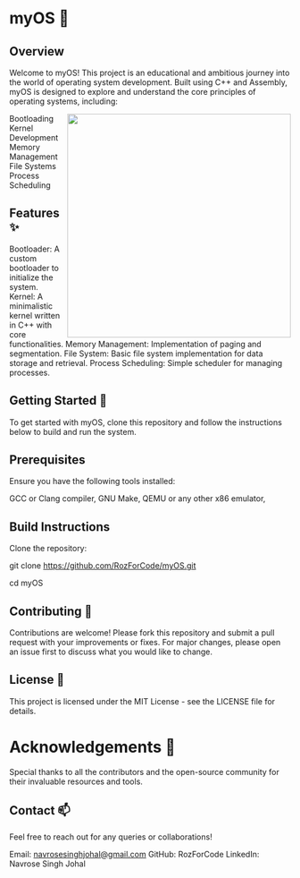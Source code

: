# myOS 🚀

## Overview
Welcome to myOS! This project is an educational and ambitious journey into the world of operating system development. Built using C++ and Assembly, myOS is designed to explore and understand the core principles of operating systems, including:



<img align="right"  width="400" height="400" src="(https://github.com/user-attachments/assets/e45d29d8-eb05-47ac-b5ba-db582d894f91" frameBorder="0" >
Bootloading
Kernel Development
Memory Management
File Systems
Process Scheduling

## Features ✨
Bootloader: A custom bootloader to initialize the system.
Kernel: A minimalistic kernel written in C++ with core functionalities.
Memory Management: Implementation of paging and segmentation.
File System: Basic file system implementation for data storage and retrieval.
Process Scheduling: Simple scheduler for managing processes.

## Getting Started 🚀
To get started with myOS, clone this repository and follow the instructions below to build and run the system.

## Prerequisites
Ensure you have the following tools installed:

GCC or Clang compiler, 
GNU Make, 
QEMU or any other x86 emulator, 

## Build Instructions
Clone the repository:

git clone https://github.com/RozForCode/myOS.git

cd myOS


## Contributing 🤝
Contributions are welcome! Please fork this repository and submit a pull request with your improvements or fixes. For major changes, please open an issue first to discuss what you would like to change.

## License 📜
This project is licensed under the MIT License - see the LICENSE file for details.

# Acknowledgements 🙏
Special thanks to all the contributors and the open-source community for their invaluable resources and tools.

## Contact 📫
Feel free to reach out for any queries or collaborations!

Email: navrosesinghjohal@gmail.com
GitHub: RozForCode
LinkedIn: Navrose Singh Johal
